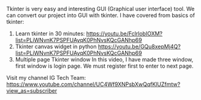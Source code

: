 Tkinter is very easy and interesting GUI (Graphical user interface) tool. We can convert our project into GUI with tkinter. I have covered from basics of tkinter: 
1. Learn tkinter in 30 minutes:
https://youtu.be/FclrlobIOXM?list=PLiWNvnK7PSPFUAyqK0PhNvsKQcGANhp69
2. Tkinter canvas widget in python
https://youtu.be/GQu8xepMj4Q?list=PLiWNvnK7PSPFUAyqK0PhNvsKQcGANhp69  
3. Multiple page Tkinter window
In this video, I have made three window, first window is login page. We must register first to enter to next page.

Visit my channel IG Tech Team:
https://www.youtube.com/channel/UC4Wf9XNPsbXwQqfKlUZfmtw?view_as=subscriber
